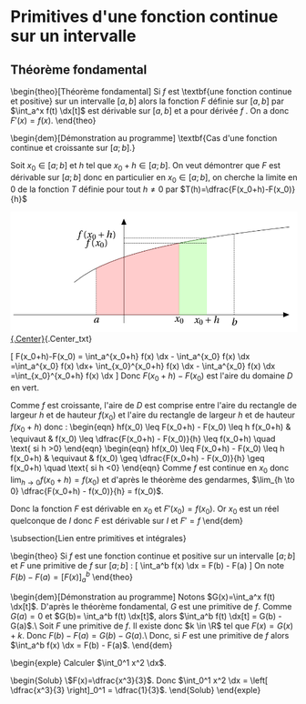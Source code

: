 # Primitives d'une fonction continue sur un intervalle

## Théorème fondamental

\begin{theo}[Théorème fondamental]
Si $f$ est \textbf{une fonction continue et positive} sur un intervalle $[a,b]$ alors la fonction $F$ définie sur $[a,b]$ par $\int_a^x f(t) \dx[t]$ est dérivable sur $[a,b]$ et a pour dérivée $f$ . On a donc $F'(x)=f(x)$.
\end{theo}

\begin{dem}[Démonstration au programme]
\textbf{Cas d'une fonction continue et croissante sur $[a;b]$.}

Soit $x_0\in [a;b]$ et $h$ tel que $x_0+h \in [a;b]$.
On veut démontrer que $F$ est dérivable sur $[a;b]$ donc en particulier en $x_0 \in [a;b]$, on cherche la limite en 0 de la fonction $T$ définie pour tout $h \neq 0$ par $T(h)=\dfrac{F(x_0+h)-F(x_0)}{h}$

[![Exple integrale](../Image/Im07.png){.Center}](../Image/Im07.png){.Center_txt}

\[ F(x_0+h)-F(x_0) = \int_a^{x_0+h} f(x) \dx - \int_a^{x_0} f(x) \dx =\int_a^{x_0} f(x) \dx+ \int_{x_0}^{x_0+h} f(x) \dx - \int_a^{x_0} f(x) \dx =\int_{x_0}^{x_0+h} f(x) \dx  \]
Donc $F(x_0+h)-F(x_0)$ est l'aire du domaine $D$ en vert.

Comme $f$ est croissante, l'aire de $D$ est comprise entre l'aire du rectangle de largeur $h$ et de hauteur $f(x_0)$ et l'aire du
rectangle de largeur $h$ et de hauteur $f(x_0 +h)$ donc :
\begin{eqn}
hf(x_0) \leq F(x_0+h) - F(x_0) \leq h f(x_0+h)  & \equivaut & f(x_0) \leq \dfrac{F(x_0+h) - F(x_0)}{h} \leq f(x_0+h) \quad \text{ si h >0}
\end{eqn}
\begin{eqn}
hf(x_0) \leq F(x_0+h) - F(x_0) \leq h f(x_0+h)  & \equivaut & f(x_0) \geq \dfrac{F(x_0+h) - F(x_0)}{h} \geq f(x_0+h) \quad \text{ si h <0}
\end{eqn}
Comme $f$ est continue en $x_0$ donc $\lim_{h \to 0} f(x_0+h)=f(x_0)$ et d'après le théorème des gendarmes, $\lim_{h \to 0} \dfrac{F(x_0+h) - f(x_0)}{h} = f(x_0)$.

Donc la fonction $F$ est dérivable en $x_0$ et $F'(x_0)=f(x_0)$. Or $x_0$ est un réel quelconque de $I$ donc $F$ est dérivable sur $I$ et $F'=f$
\end{dem}

\subsection{Lien entre primitives et intégrales}

\begin{theo}
Si $f$ est une fonction continue et positive sur un intervalle $[a;b]$ et $F$ une primitive de $f$ sur $[a;b]$ : 
\[ \int_a^b f(x) \dx = F(b) - F(a)  \]
On note $F(b) - F(a) = \left[ F(x) \right]_a^b$
\end{theo}

\begin{dem}[Démonstration au programme]
Notons $G(x)=\int_a^x f(t) \dx[t]$. D'après le théorème fondamental, $G$ est une primitive de $f$. Comme $G(a)=0$ et $G(b)= \int_a^b f(t) \dx[t]$, alors $\int_a^b f(t) \dx[t] = G(b) - G(a)$.\\
Soit $F$ une primitive de $f$. Il existe donc $k \in \R$ tel que $F(x) = G(x) +k$. Donc $F(b)-F(a) = G(b)-G(a)$.\\
Donc, si $F$ est une primitive de $f$ alors $\int_a^b f(x) \dx = F(b) - F(a)$.
\end{dem}

\begin{exple}
Calculer $\int_0^1 x^2 \dx$.

\begin{Solub}
\\$F(x)=\dfrac{x^3}{3}$. Donc $\int_0^1 x^2 \dx = \left[ \dfrac{x^3}{3} \right]_0^1 = \dfrac{1}{3}$.
\end{Solub}
\end{exple}

